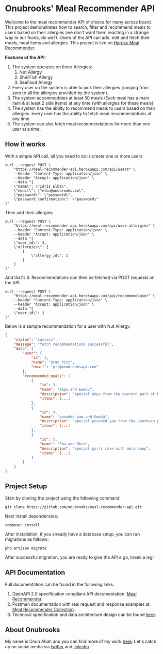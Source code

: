 # Onubrooks' Meal Recommender API

Welcome to the meal recommender API of choice for many across board. This project demonstrates how to search, filter and recommend meals to users based on their allergies (we don't want them reacting in a strange way to our foods, do we?). Users of the API can add, edit and fetch their meals, meal items and allergies.
This project is live on [Heroku Meal Recommender](https://meal-recommender-api.herokuapp.com).

**Features of the API:**

1. The system operates on three Allergies:
    1. Nut Allergy
    2. ShellFish Allergy
    3. SeaFood Allergy
2. Every user on the system is able to pick their allergies (ranging from zero to all the allergies provided by the system).
3. The system accommodates at least 50 meals (Each meal has a main item & at least 2 side items) at any time (with allergies for these meals)
4. The system has the ability to recommend meals to users based on their allergies. Every user has the ability to fetch meal recommendations at any time.
5. The system can also fetch meal recommendations for more than one user at a time.

## How it works

With a simple API call, all you need to do is create one or more users:

```curl
curl --request POST \
    "https://meal-recommender-api.herokuapp.com/api/users" \
    --header "Content-Type: application/json" \
    --header "Accept: application/json" \
    --data "{
    \"name\": \"Idris Elba\",
    \"email\": \"elba@onubrooks.io\",
    \"password\": \"password\",
    \"password_confirmation\": \"password\"
}"
```

Then add their allergies:

```curl
curl --request POST \
    "https://meal-recommender-api.herokuapp.com/api/user-allergies" \
    --header "Content-Type: application/json" \
    --header "Accept: application/json" \
    --data "{
    \"user_id\": 3,
    \"allergies\": [
        {
            \"allergy_id\": 1
        }
    ]
}"
```

And that's it. Recommendations can then be fetched via POST requests on the API.

```curl
curl --request POST \
    "https://meal-recommender-api.herokuapp.com/api/recommend/user" \
    --header "Content-Type: application/json" \
    --header "Accept: application/json" \
    --data "{
    \"user_id\": 1
}"
```

Below is a sample recommendation for a user with Nut Allergy:

```json
{
    "status": "success",
    "message": "fetch recommendations successful",
    "data": {
        "user": {
            "id": 1,
            "name": "Brad Pitt",
            "email": "pit@onubrooksapi.com"
        },
        "recommended_meals": [
            {
                "id": 3,
                "name": "akpu and Ewedu",
                "description": "special akpu from the eastern part of Nigeria",
                "items": [...]
            },
            {
                "id": 4,
                "name": "pounded yam and Ewedu",
                "description": "special pounded yam from the southern part of Nigeria",
                "items": [...]
            },
            {
                "id": 5,
                "name": "Eba and Okra",
                "description": "special garri cake with okra soup",
                "items": [...]
            }
        ]
    }
}
```

## Project Setup

Start by cloning the project using the following command:

`git clone https://github.com/onubrooks/meal-recommender-api.git`

Next install dependencies:

`composer install`

After installation, if you already have a database setup, you can run migrations as follows:

`php artisan migrate`

After successful migration, you are ready to give the API a go, break a leg!

## API Documentation

Full documentation can be found in the following links:

1. OpenAPI 2.0 specificaiton compliant API documentation: [Meal Recommender](https://meal-recommender-api.herokuapp.com/docs).
2. Postman documentation with real request and response examples at: [Meal Recommender Collection](https://documenter.getpostman.com/view/4758703/Tzsik4Jg).
3. Technical specification and data architecture design can be found [here](/Technical-Specification.md).

## About Onubrooks

My name is Onuh Abah and you can find more of my work [here](https://github.com/onubrooks). Let's catch up on social media via [twitter](https://twitter.com/onubrooks) and [linkedin](https://www.linkedin.com/in/onu-abah)
